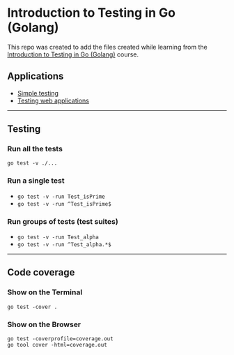 # Introduction to Testing in Go (Golang)

This repo was created to add the files created while learning from the [Introduction to Testing in Go (Golang)](https://www.udemy.com/course/introduction-to-testing-in-go-golang) course.

## Applications

- [Simple testing](./01-simple-testing)
- [Testing web applications](./02-testing-web-applications/)

---

## Testing

### Run all the tests
`go test -v ./...`

### Run a single test
- `go test -v -run Test_isPrime`
- `go test -v -run ^Test_isPrime$`

### Run groups of tests (test suites)
- `go test -v -run Test_alpha`
- `go test -v -run ^Test_alpha.*$`

---

## Code coverage
### Show on the Terminal
`go test -cover .`

### Show on the Browser
```
go test -coverprofile=coverage.out
go tool cover -html=coverage.out
```
